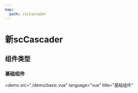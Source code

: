 ```yaml
---
map:
  path: /scCascader
---
```


# 新scCascader

## 组件类型

### 基础组件

<demo src="./demo/basic.vue"
  language="vue"
  title="基础组件"
  >
</demo>
